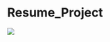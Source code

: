 # Resume_Project


<a href="https://visitcount.itsvg.in">
  <img src="https://visitcount.itsvg.in/api?id=sopan&label=Profile%20Views&color=2&icon=0&pretty=false" />
</a>
